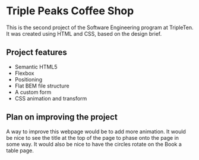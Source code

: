 # Triple Peaks Coffee Shop

This is the second project of the Software Engineering program at TripleTen. It was created using HTML and CSS, based on the design brief.

## Project features

- Semantic HTML5
- Flexbox
- Positioning
- Flat BEM file structure
- A custom form
- CSS animation and transform

## Plan on improving the project

A way to improve this webpage would be to add more animation. It would be nice to see the title at the top of the page to phase onto the page in some way. It would also be nice to have the circles rotate on the Book a table page.
